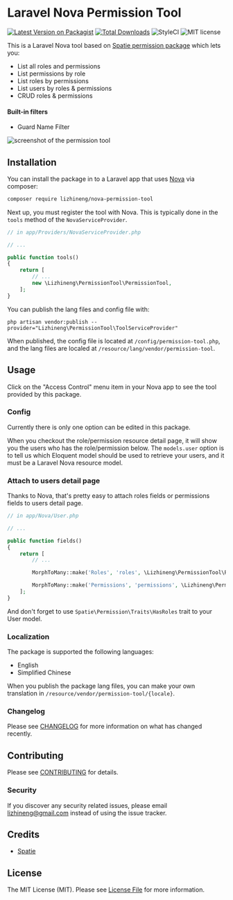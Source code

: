 # Laravel Nova Permission Tool

[![Latest Version on Packagist](https://img.shields.io/packagist/v/lizhineng/nova-permission-tool.svg?style=flat-square)](https://packagist.org/packages/lizhineng/nova-permission-tool)
[![Total Downloads](https://img.shields.io/packagist/dt/lizhineng/nova-permission-tool.svg?style=flat-square)](https://packagist.org/packages/lizhineng/nova-permission-tool)
![StyleCI](https://github.styleci.io/repos/146273887/shield?branch=master)
![MIT license](https://img.shields.io/github/license/mashape/apistatus.svg?style=flat-square)

This is a Laravel Nova tool based on [Spatie permission package](https://github.com/spatie/laravel-permission) which lets you:

+ List all roles and permissions
+ List permissions by role
+ List roles by permissions
+ List users by roles & permissions
+ CRUD roles & permissions

#### Built-in filters

+ Guard Name Filter

![screenshot of the permission tool](https://raw.githubusercontent.com/lizhineng/nova-permission-tool/master/docs/screenshot.png)

## Installation

You can install the package in to a Laravel app that uses [Nova](https://nova.laravel.com) via composer:

```bash
composer require lizhineng/nova-permission-tool
```

Next up, you must register the tool with Nova. This is typically done in the `tools` method of the `NovaServiceProvider`.

```php
// in app/Providers/NovaServiceProvider.php

// ...

public function tools()
{
    return [
        // ...
        new \Lizhineng\PermissionTool\PermissionTool,
    ];
}
```

You can publish the lang files and config file with:

```
php artisan vendor:publish --provider="Lizhineng\PermissionTool\ToolServiceProvider"
```

When published, the config file is located at `/config/permission-tool.php`, and the lang files are localed at `/resource/lang/vendor/permission-tool`.

## Usage

Click on the "Access Control" menu item in your Nova app to see the tool provided by this package.

### Config

Currently there is only one option can be edited in this package.

When you checkout the role/permission resource detail page, it will show you the users who has the role/permission below. The `models.user` option is to tell us which Eloquent model should be used to retrieve your users, and it must be a Laravel Nova resource model.

### Attach to users detail page

Thanks to Nova, that's pretty easy to attach roles fields or permissions fields to users detail page.

```php
// in app/Nova/User.php

// ...

public function fields()
{
    return [
        // ...

        MorphToMany::make('Roles', 'roles', \Lizhineng\PermissionTool\Role::class),

        MorphToMany::make('Permissions', 'permissions', \Lizhineng\PermissionTool\Permission::class),
    ];
}
```

And don't forget to use `Spatie\Permission\Traits\HasRoles` trait to your User model.

### Localization

The package is supported the following languages:

* English
* Simplified Chinese

When you publish the package lang files, you can make your own translation in `/resource/vendor/permission-tool/{locale}`.

### Changelog

Please see [CHANGELOG](CHANGELOG.md) for more information on what has changed recently.

## Contributing

Please see [CONTRIBUTING](CONTRIBUTING.md) for details.

### Security

If you discover any security related issues, please email lizhineng@gmail.com instead of using the issue tracker.

## Credits

- [Spatie](https://github.com/spatie)

## License

The MIT License (MIT). Please see [License File](LICENSE.md) for more information.
